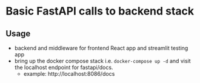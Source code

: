 # Basic FastAPI calls to backend stack

## Usage

- backend and middleware for frontend React app and streamlit testing app
- bring up the docker compose stack i.e. `docker-compose up -d` and visit the localhost endpoint for fastapi/docs.
    - example: http://localhost:8086/docs
